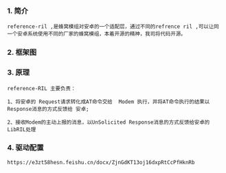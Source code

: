 ### 1. **简介** 

    reference-ril ,是蜂窝模组对安卓的一个适配层，通过不同的refrence ril ,可以让同一个安卓系统使用不同的厂家的蜂窝模组，本着开源的精神，我司将代码开源。
### 2. **框架图**

     

### 3. **原理**

    reference-RIL 主要负责：
    
    1、将安卓的 Request请求转化成AT命令交给  Modem 执行，并将AT命令执行的结果以Response消息的方式反馈给 安卓;
    
    2、接收Modem的主动上报的消息，以UnSolicited Response消息的方式反馈给安卓的 LibRIL处理
    
### 4. **驱动配置**

    https://e3zt58hesn.feishu.cn/docx/ZjnGdKT13oj16dxpRtCcPfHknRb